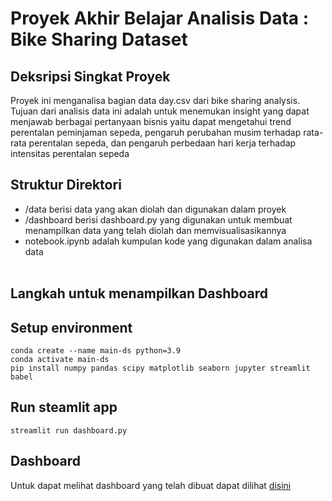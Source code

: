 # Proyek Akhir Belajar Analisis Data : Bike Sharing Dataset

## Deksripsi Singkat Proyek
Proyek ini menganalisa bagian data day.csv dari bike sharing analysis. Tujuan dari analisis data ini adalah untuk menemukan insight yang dapat menjawab berbagai pertanyaan bisnis yaitu dapat mengetahui trend perentalan peminjaman sepeda, pengaruh perubahan musim terhadap rata-rata perentalan sepeda, dan pengaruh perbedaan hari kerja terhadap intensitas perentalan sepeda
## Struktur Direktori
- /data berisi data yang akan diolah dan digunakan dalam proyek
- /dashboard berisi dashboard.py yang digunakan untuk membuat menampilkan data yang telah diolah dan memvisualisasikannya
- notebook.ipynb adalah kumpulan kode yang digunakan dalam analisa data
<br><br>
## Langkah untuk menampilkan Dashboard
## Setup environment
```
conda create --name main-ds python=3.9
conda activate main-ds
pip install numpy pandas scipy matplotlib seaborn jupyter streamlit babel
```
## Run steamlit app
```
streamlit run dashboard.py
```
## Dashboard
Untuk dapat melihat dashboard yang telah dibuat dapat dilihat [disini](https://bike-sharing-dashboard-fransiskusabel.streamlit.app/)
